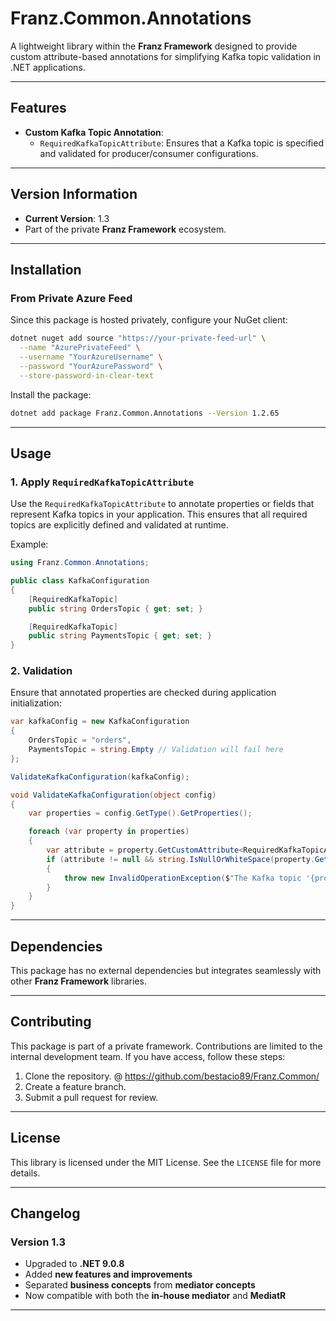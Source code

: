 ﻿# **Franz.Common.Annotations**

A lightweight library within the **Franz Framework** designed to provide custom attribute-based annotations for simplifying Kafka topic validation in .NET applications.

---

## **Features**

- **Custom Kafka Topic Annotation**:
  - `RequiredKafkaTopicAttribute`: Ensures that a Kafka topic is specified and validated for producer/consumer configurations.

---

## **Version Information**

- **Current Version**: 1.3
- Part of the private **Franz Framework** ecosystem.

---

## **Installation**

### **From Private Azure Feed**
Since this package is hosted privately, configure your NuGet client:

```bash
dotnet nuget add source "https://your-private-feed-url" \
  --name "AzurePrivateFeed" \
  --username "YourAzureUsername" \
  --password "YourAzurePassword" \
  --store-password-in-clear-text
```

Install the package:

```bash
dotnet add package Franz.Common.Annotations --Version 1.2.65
```

---

## **Usage**

### **1. Apply `RequiredKafkaTopicAttribute`**

Use the `RequiredKafkaTopicAttribute` to annotate properties or fields that represent Kafka topics in your application. This ensures that all required topics are explicitly defined and validated at runtime.

Example:

```csharp
using Franz.Common.Annotations;

public class KafkaConfiguration
{
    [RequiredKafkaTopic]
    public string OrdersTopic { get; set; }

    [RequiredKafkaTopic]
    public string PaymentsTopic { get; set; }
}
```

### **2. Validation**

Ensure that annotated properties are checked during application initialization:

```csharp
var kafkaConfig = new KafkaConfiguration
{
    OrdersTopic = "orders",
    PaymentsTopic = string.Empty // Validation will fail here
};

ValidateKafkaConfiguration(kafkaConfig);

void ValidateKafkaConfiguration(object config)
{
    var properties = config.GetType().GetProperties();

    foreach (var property in properties)
    {
        var attribute = property.GetCustomAttribute<RequiredKafkaTopicAttribute>();
        if (attribute != null && string.IsNullOrWhiteSpace(property.GetValue(config)?.ToString()))
        {
            throw new InvalidOperationException($"The Kafka topic '{property.Name}' is required but was not provided.");
        }
    }
}
```

---

## **Dependencies**

This package has no external dependencies but integrates seamlessly with other **Franz Framework** libraries.

---

## **Contributing**

This package is part of a private framework. Contributions are limited to the internal development team. If you have access, follow these steps:
1. Clone the repository. @ https://github.com/bestacio89/Franz.Common/
2. Create a feature branch.
3. Submit a pull request for review.

---

## **License**

This library is licensed under the MIT License. See the `LICENSE` file for more details.

---

## **Changelog**

### Version 1.3
- Upgraded to **.NET 9.0.8**
- Added **new features and improvements**
- Separated **business concepts** from **mediator concepts**
- Now compatible with both the **in-house mediator** and **MediatR**
---

